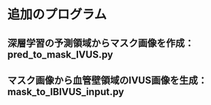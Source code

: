 # 追加のプログラム
## 深層学習の予測領域からマスク画像を作成：pred_to_mask_IVUS.py


## マスク画像から血管壁領域のIVUS画像を生成：mask_to_IBIVUS_input.py

